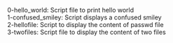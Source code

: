 0-hello_world: Script file to print hello world <br />
1-confused_smiley: Script displays a confused smiley <br />
2-hellofile: Script to display the content of passwd file <br />
3-twofiles: Script file to display the content of two files <br />

